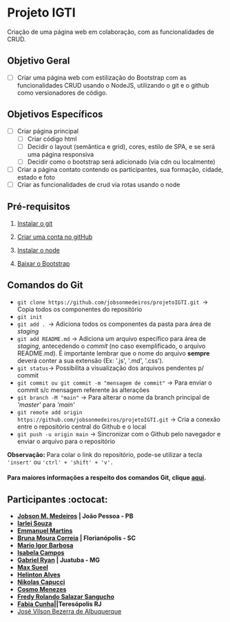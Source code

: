 # Projeto IGTI

Criação de uma página web em colaboração, com as funcionalidades de CRUD.

## Objetivo Geral
- [ ] Criar uma página web com estilização do Bootstrap com as funcionalidades CRUD usando o NodeJS, utilizando o git e o github como versionadores de código.

## Objetivos Específicos
- [ ] Criar página principal
  - [ ] Criar código html 
  - [ ] Decidir o layout (semântica e grid), cores, estilo de SPA, e se será uma página responsiva
  - [ ] Decidir como o bootstrap será adicionado (via cdn ou localmente)
- [ ] Criar a página contato contendo os participantes, sua formação, cidade, estado e foto
- [ ] Criar as funcionalidades de crud via rotas usando o node

## Pré-requisitos

1. <a href="https://git-scm.com/downloads" target="_blank">Instalar o git</a>

2. <a href="https://github.com/" target="_blank">Criar uma conta no gitHub</a>

3. <a href="https://nodejs.org/pt-br/download/">Instalar o node</a>

4. <a href="https://getbootstrap.com.br/docs/4.1/getting-started/download/">Baixar o Bootstrap</a>

## Comandos do Git

- `git clone https://github.com/jobsonmedeiros/projetoIGTI.git `-> Copia todos os componentes do repositório
- `git init`
- `git add . `-> Adiciona todos os componentes da pasta para área de _staging_
- `git add README.md` -> Adiciona um arquivo específico para área de _staging_, antecedendo o _commit_ (no caso exemplificado, o arquivo README.md). É importante lembrar que o nome do arquivo **sempre** deverá conter a sua extensão (Ex: '.js', '.md', '.css').
- `git status`-> Possibilita a visualização dos arquivos pendentes p/ commit
- `git commit ou git commit -m "mensagem de commit"` -> Para enviar o commit s/c mensagem referente às alterações
- `git branch -M "main"` -> Para alterar o nome da branch principal de _'master'_ para _'main'_
- `git remote add origin https://github.com/jobsonmedeiros/projetoIGTI.git` -> Cria a conexão entre o repositório central do Github e o local
- `git push -u origin main` -> Sincronizar com o Github pelo navegador e enviar o arquivo para o repositório

**Observação:** Para colar o link do repositório, pode-se utilizar a tecla `'insert'` ou `'ctrl' + 'shift' + 'v'.`

#### Para maiores informações a respeito dos comandos Git, clique <a href="https://training.github.com/downloads/pt_BR/github-git-cheat-sheet/">aqui</a>.

## Participantes :octocat:

- <strong><a href="https://github.com/jobsonmedeiros">Jobson M. Medeiros</a> | João Pessoa - PB
- <a href="https://github.com/iarleisouza">Iarlei Souza</a>
- <a href="https://github.com/EmmanuelMartins21">Emmanuel Martins</a>
- <a href="https://github.com/brunacorreia">Bruna Moura Correia</a> | Florianópolis - SC
- <a href="https://github.com/migorking">Mario Igor Barbosa</a>
- <a href="https://github.com/IsabelaCampos02">Isabela Campos</a>
- <a href="https://github.com/Bigoode">Gabriel Ryan</a> | Juatuba - MG
- <a href="https://github.com/MaxSueel">Max Sueel</a>
- <a href="https://github.com/HelintonAlves/">Helinton Alves</a>
- <a href="https://github.com/Niikapucci">Nikolas Capucci</a>
- <a href="https://github.com/cosmo-menezes">Cosmo Menezes</a>
- <a href="https://github.com/fredsalas87">Fredy Rolando Salazar Sangucho</a>
- <a href="https://github.com/fabiamcunha">Fabia Cunha</a>||Teresópolis RJ</strong>
- <a href="https://github.com/VilsonAlbuquerque">José Vilson Bezerra de Albuquerque</a></strong>







